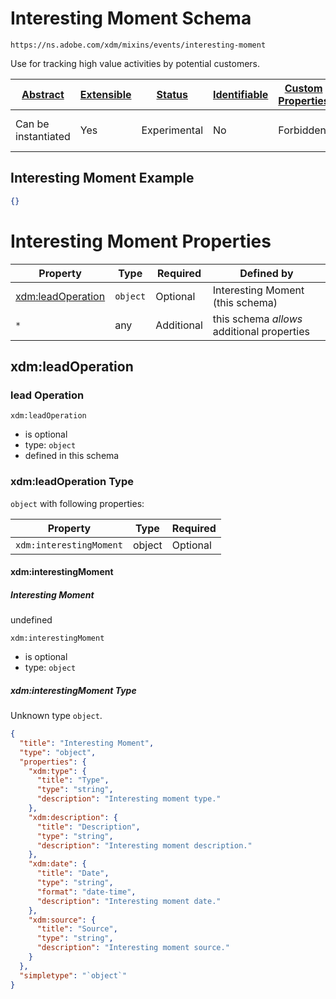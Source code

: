
# Interesting Moment Schema

```
https://ns.adobe.com/xdm/mixins/events/interesting-moment
```

Use for tracking high value activities by potential customers.

| [Abstract](../../../../abstract.md) | [Extensible](../../../../extensions.md) | [Status](../../../../status.md) | [Identifiable](../../../../id.md) | [Custom Properties](../../../../extensions.md) | [Additional Properties](../../../../extensions.md) | Defined In |
|-------------------------------------|-----------------------------------------|---------------------------------|-----------------------------------|------------------------------------------------|----------------------------------------------------|------------|
| Can be instantiated | Yes | Experimental | No | Forbidden | Permitted | [mixins/experience-event/events/interesting-moment.schema.json](mixins/experience-event/events/interesting-moment.schema.json) |

## Interesting Moment Example
```json
{}
```

# Interesting Moment Properties

| Property | Type | Required | Defined by |
|----------|------|----------|------------|
| [xdm:leadOperation](#xdmleadoperation) | `object` | Optional | Interesting Moment (this schema) |
| `*` | any | Additional | this schema *allows* additional properties |

## xdm:leadOperation
### lead Operation

`xdm:leadOperation`
* is optional
* type: `object`
* defined in this schema

### xdm:leadOperation Type


`object` with following properties:


| Property | Type | Required |
|----------|------|----------|
| `xdm:interestingMoment`| object | Optional |



#### xdm:interestingMoment
##### Interesting Moment

undefined

`xdm:interestingMoment`
* is optional
* type: `object`

##### xdm:interestingMoment Type

Unknown type `object`.

```json
{
  "title": "Interesting Moment",
  "type": "object",
  "properties": {
    "xdm:type": {
      "title": "Type",
      "type": "string",
      "description": "Interesting moment type."
    },
    "xdm:description": {
      "title": "Description",
      "type": "string",
      "description": "Interesting moment description."
    },
    "xdm:date": {
      "title": "Date",
      "type": "string",
      "format": "date-time",
      "description": "Interesting moment date."
    },
    "xdm:source": {
      "title": "Source",
      "type": "string",
      "description": "Interesting moment source."
    }
  },
  "simpletype": "`object`"
}
```









